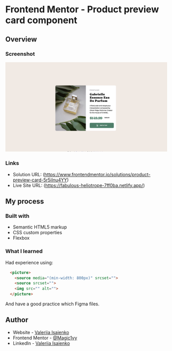 # Frontend Mentor - Product preview card component

## Overview

### Screenshot

![](./screenshot.png)

### Links

- Solution URL: (https://www.frontendmentor.io/solutions/product-preview-card-5r5iInu4YY)
- Live Site URL: (https://fabulous-heliotrope-7ff0ba.netlify.app/)

## My process

### Built with

- Semantic HTML5 markup
- CSS custom properties
- Flexbox

### What I learned

Had experience using:

```html
  <picture>
    <source media="(min-width: 800px)" srcset="">
    <source srcset="">
    <img src="" alt="">
  </picture>
```
And have a good practice which Figma files.

## Author

- Website - [Valeriia Isaienko](https://valeriia-code.com)
- Frontend Mentor - [@Magic1vy](https://www.frontendmentor.io/profile/Magic1vy)
- LinkedIn - [Valeriia Isaienko](https://www.linkedin.com/in/valeriia-code)
